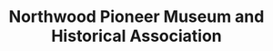 ---
layout: repo
title: "Northwood Pioneer Museum and Historical Association"
id: 6521
permalink: repos/6521/
---